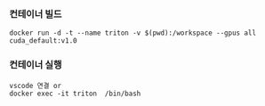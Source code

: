 ### 컨테이너 빌드
```
docker run -d -t --name triton -v $(pwd):/workspace --gpus all cuda_default:v1.0
```
### 컨테이너 실행
```
vscode 연결 or
docker exec -it triton  /bin/bash
```

